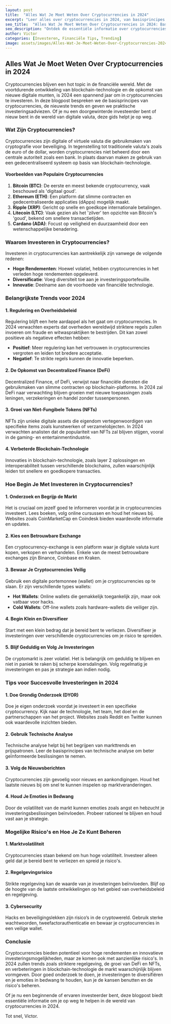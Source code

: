 ```yaml
---
layout: post
title:  "Alles Wat Je Moet Weten Over Cryptocurrencies in 2024"
excerpt: "Leer alles over cryptocurrencies in 2024, van basisprincipes tot trends en tips voor investeringen!"
seo_title:  "Alles Wat Je Moet Weten Over Cryptocurrencies in 2024: Basisprincipes, Trends en Investeringsadvies"
seo_description: "Ontdek de essentiële informatie over cryptocurrencies in 2024. Leer de basisprincipes, volg de trends en krijg handige investeringsadviezen in deze uitgebreide gids."
author: Victor
categories: [Investeren, Financiële Tips, Trending]
image: assets/images/Alles-Wat-Je-Moet-Weten-Over-Cryptocurrencies-2024.jpg
---
```


## Alles Wat Je Moet Weten Over Cryptocurrencies in 2024

Cryptocurrencies blijven een hot topic in de financiële wereld. Met de voortdurende ontwikkeling van blockchain-technologie en de opkomst van nieuwe digitale munten, is 2024 een spannend jaar om in cryptocurrencies te investeren. In deze blogpost bespreken we de basisprincipes van cryptocurrencies, de nieuwste trends en geven we praktische investeringsadviezen. Of je nu een doorgewinterde investeerder bent of nieuw bent in de wereld van digitale valuta, deze gids helpt je op weg.

### Wat Zijn Cryptocurrencies?

Cryptocurrencies zijn digitale of virtuele valuta die gebruikmaken van cryptografie voor beveiliging. In tegenstelling tot traditionele valuta's zoals de euro of de dollar, worden cryptocurrencies niet beheerd door een centrale autoriteit zoals een bank. In plaats daarvan maken ze gebruik van een gedecentraliseerd systeem op basis van blockchain-technologie.

#### Voorbeelden van Populaire Cryptocurrencies

1. **Bitcoin (BTC)**: De eerste en meest bekende cryptocurrency, vaak beschouwd als 'digitaal goud'.
2. **Ethereum (ETH)**: Een platform dat slimme contracten en gedecentraliseerde applicaties (dApps) mogelijk maakt.
3. **Ripple (XRP)**: Gericht op snelle en goedkope internationale betalingen.
4. **Litecoin (LTC)**: Vaak gezien als het 'zilver' ten opzichte van Bitcoin's 'goud', bekend om snellere transactietijden.
5. **Cardano (ADA)**: Focust op veiligheid en duurzaamheid door een wetenschappelijke benadering.

### Waarom Investeren in Cryptocurrencies?

Investeren in cryptocurrencies kan aantrekkelijk zijn vanwege de volgende redenen:

- **Hoge Rendementen**: Hoewel volatiel, hebben cryptocurrencies in het verleden hoge rendementen opgeleverd.
- **Diversificatie**: Voeg diversiteit toe aan je investeringsportefeuille.
- **Innovatie**: Deelname aan de voorhoede van financiële technologie.

### Belangrijkste Trends voor 2024

#### 1. **Regulering en Overheidsbeleid**

Regulering blijft een hete aardappel als het gaat om cryptocurrencies. In 2024 verwachten experts dat overheden wereldwijd striktere regels zullen invoeren om fraude en witwaspraktijken te bestrijden. Dit kan zowel positieve als negatieve effecten hebben:

- **Positief**: Meer regulering kan het vertrouwen in cryptocurrencies vergroten en leiden tot bredere acceptatie.
- **Negatief**: Te strikte regels kunnen de innovatie beperken.

#### 2. **De Opkomst van Decentralized Finance (DeFi)**

Decentralized Finance, of DeFi, verwijst naar financiële diensten die gebruikmaken van slimme contracten op blockchain-platforms. In 2024 zal DeFi naar verwachting blijven groeien met nieuwe toepassingen zoals leningen, verzekeringen en handel zonder tussenpersonen.

#### 3. **Groei van Niet-Fungibele Tokens (NFTs)**

NFTs zijn unieke digitale assets die eigendom vertegenwoordigen van specifieke items zoals kunstwerken of verzamelobjecten. In 2024 verwachten analisten dat de populariteit van NFTs zal blijven stijgen, vooral in de gaming- en entertainmentindustrie.

#### 4. **Verbeterde Blockchain-Technologie**

Innovaties in blockchain-technologie, zoals layer 2 oplossingen en interoperabiliteit tussen verschillende blockchains, zullen waarschijnlijk leiden tot snellere en goedkopere transacties.

### Hoe Begin Je Met Investeren in Cryptocurrencies?

#### 1. **Onderzoek en Begrijp de Markt**

Het is cruciaal om jezelf goed te informeren voordat je in cryptocurrencies investeert. Lees boeken, volg online cursussen en houd het nieuws bij. Websites zoals CoinMarketCap en Coindesk bieden waardevolle informatie en updates.

#### 2. **Kies een Betrouwbare Exchange**

Een cryptocurrency-exchange is een platform waar je digitale valuta kunt kopen, verkopen en verhandelen. Enkele van de meest betrouwbare exchanges zijn Binance, Coinbase en Kraken.

#### 3. **Bewaar Je Cryptocurrencies Veilig**

Gebruik een digitale portemonnee (wallet) om je cryptocurrencies op te slaan. Er zijn verschillende types wallets:

- **Hot Wallets**: Online wallets die gemakkelijk toegankelijk zijn, maar ook vatbaar voor hacks.
- **Cold Wallets**: Off-line wallets zoals hardware-wallets die veiliger zijn.

#### 4. **Begin Klein en Diversifieer**

Start met een klein bedrag dat je bereid bent te verliezen. Diversifieer je investeringen over verschillende cryptocurrencies om je risico te spreiden.

#### 5. **Blijf Geduldig en Volg Je Investeringen**

De cryptomarkt is zeer volatiel. Het is belangrijk om geduldig te blijven en niet in paniek te raken bij scherpe koersdalingen. Volg regelmatig je investeringen en pas je strategie aan indien nodig.

### Tips voor Succesvolle Investeringen in 2024

#### 1. **Doe Grondig Onderzoek (DYOR)**

Doe je eigen onderzoek voordat je investeert in een specifieke cryptocurrency. Kijk naar de technologie, het team, het doel en de partnerschappen van het project. Websites zoals Reddit en Twitter kunnen ook waardevolle inzichten bieden.

#### 2. **Gebruik Technische Analyse**

Technische analyse helpt bij het begrijpen van markttrends en prijspatronen. Leer de basisprincipes van technische analyse om beter geïnformeerde beslissingen te nemen.

#### 3. **Volg de Nieuwsberichten**

Cryptocurrencies zijn gevoelig voor nieuws en aankondigingen. Houd het laatste nieuws bij om snel te kunnen inspelen op marktveranderingen.

#### 4. **Houd Je Emoties in Bedwang**

Door de volatiliteit van de markt kunnen emoties zoals angst en hebzucht je investeringsbeslissingen beïnvloeden. Probeer rationeel te blijven en houd vast aan je strategie.

### Mogelijke Risico's en Hoe Je Ze Kunt Beheren

#### 1. **Marktvolatiliteit**

Cryptocurrencies staan bekend om hun hoge volatiliteit. Investeer alleen geld dat je bereid bent te verliezen en spreid je risico's.

#### 2. **Regelgevingsrisico**

Strikte regelgeving kan de waarde van je investeringen beïnvloeden. Blijf op de hoogte van de laatste ontwikkelingen op het gebied van overheidsbeleid en regelgeving.

#### 3. **Cybersecurity**

Hacks en beveiligingslekken zijn risico’s in de cryptowereld. Gebruik sterke wachtwoorden, tweefactorauthenticatie en bewaar je cryptocurrencies in een veilige wallet.

### Conclusie

Cryptocurrencies bieden potentieel voor hoge rendementen en innovatieve investeringsmogelijkheden, maar ze komen ook met aanzienlijke risico's. In 2024 zullen trends zoals striktere regelgeving, de groei van DeFi en NFTs, en verbeteringen in blockchain-technologie de markt waarschijnlijk blijven vormgeven. Door goed onderzoek te doen, je investeringen te diversifiëren en je emoties in bedwang te houden, kun je de kansen benutten en de risico's beheren.

Of je nu een beginnende of ervaren investeerder bent, deze blogpost biedt essentiële informatie om je op weg te helpen in de wereld van cryptocurrencies in 2024.

Tot snel, Victor.